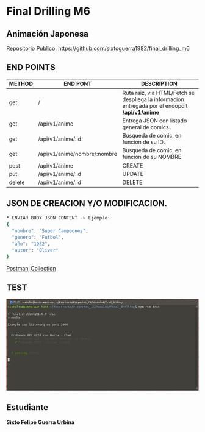 # Final Drilling M6
## Animación Japonesa

Repositorio Publico: https://github.com/sixtoguerra1982/final_drilling_m6

## END POINTS


| METHOD | END PONT | DESCRIPTION |
| ------ | ------   | ---------|
| get | / | Ruta raiz, via HTML/Fetch se despliega la informacion entregada por el endopoit **/api/v1/anime**  | 
| get | /api/v1/anime | Entrega JSON con listado general de comics. |
| get | /api/v1/anime/:id | Busqueda de comic, en funcion de su ID. |
| get | /api/v1/anime/nombre/:nombre | Busqueda de comic, en funcion de su NOMBRE | 
| post | /api/v1/anime | CREATE |
| put | /api/v1/anime/:id | UPDATE |
| delete | /api/v1/anime/:id | DELETE |

## JSON DE CREACION Y/O MODIFICACION.


```sh
* ENVIAR BODY JSON CONTENT -> Ejemplo:
{
  "nombre": "Super Campeones",
  "genero": "Futbol",
  "año": "1982",
  "autor": "Oliver"
}
```
<a href="./END POINTS.postman_collection.json" target="blank" >Postman_Collection</a>

## TEST
<img src="./test/test.png"></img>

## Estudiante
**Sixto Felipe Guerra Urbina**